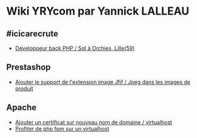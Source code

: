 # Wiki YRYcom par Yannick LALLEAU

## #icicarecrute
* [Développeur back PHP / Sql à Orchies, Lille(59)](https://www.yrycom.com/offres-emploi/)
<!-- []() -->

## Prestashop 

* [Ajouter le support de l'extension image Jfif / Jpeg dans les images de produit](https://www.github.com/YannickLalleau/blog/main/prestashop/support-extension-image-jfif.md)
<!-- [](https://www.github.com/YannickLalleau/blog/main/prestashop/) -->

## Apache

* [Ajouter un certificat sur nouveau nom de domaine / virtualhost](https://www.github.com/YannickLalleau/blog/main/apache/creer-virtualhost.md)
* [Profiter de php fpm sur un virtualhost](https://www.github.com/YannickLalleau/blog/main/apache/php-fpm.md)
<!-- [](https://www.github.com/YannickLalleau/blog/main/apache/) -->


